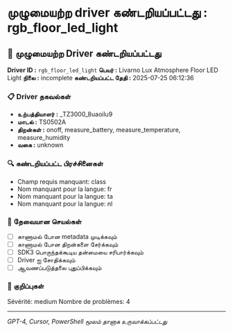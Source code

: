 # முழுமையற்ற driver கண்டறியப்பட்டது : rgb_floor_led_light

## 🚨 முழுமையற்ற Driver கண்டறியப்பட்டது

**Driver ID :** `rgb_floor_led_light`
**பெயர் :** Livarno Lux Atmosphere Floor LED Light
**நிலை :** incomplete
**கண்டறியப்பட்ட தேதி :** 2025-07-25 06:12:36

### 📋 Driver தகவல்கள்
- **உற்பத்தியாளர் :** _TZ3000_8uaoilu9
- **மாடல் :** TS0502A
- **திறன்கள் :** onoff, measure_battery, measure_temperature, measure_humidity
- **வகை :** unknown

### 🔍 கண்டறியப்பட்ட பிரச்சினைகள்
- Champ requis manquant: class
- Nom manquant pour la langue: fr
- Nom manquant pour la langue: ta
- Nom manquant pour la langue: nl

### 🎯 தேவையான செயல்கள்
- [ ] காணாமல் போன metadata முடிக்கவும்
- [ ] காணாமல் போன திறன்களை சேர்க்கவும்
- [ ] SDK3 பொருந்தக்கூடிய தன்மையை சரிபார்க்கவும்
- [ ] Driver ஐ சோதிக்கவும்
- [ ] ஆவணப்படுத்தலை புதுப்பிக்கவும்

### 📝 குறிப்புகள்
Sévérité: medium
Nombre de problèmes: 4

---
*GPT-4, Cursor, PowerShell மூலம் தானாக உருவாக்கப்பட்டது*


